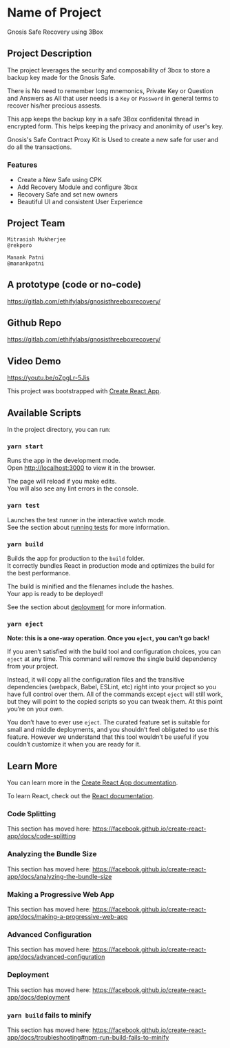 # Name of Project
Gnosis Safe Recovery using 3Box

## Project Description

The project leverages the security and composability of 3box to store a backup key made for the Gnosis Safe. 

There is No need to remember long mnemonics, Private Key or Question and Answers as All that user needs is a `Key` or `Password` in general terms to recover his/her precious assests. 

This app keeps the backup key in a safe 3Box confidenital thread in encrypted form. This helps keeping the privacy and anonimity of user's key. 

Gnosis's Safe Contract Proxy Kit is Used to create a new safe for user and do all the transactions.

### Features 

- Create a New Safe using CPK
- Add Recovery Module and configure 3box
- Recovery Safe and set new owners
- Beautiful UI and consistent User Experience

## Project Team
    
```
Mitrasish Mukherjee
@rekpero
```
```
Manank Patni
@manankpatni
```

## A prototype (code or no-code)
https://gitlab.com/ethifylabs/gnosisthreeboxrecovery/
## Github Repo
https://gitlab.com/ethifylabs/gnosisthreeboxrecovery/
## Video Demo
https://youtu.be/oZpgLr-5Jis

This project was bootstrapped with [Create React App](https://github.com/facebook/create-react-app).

## Available Scripts

In the project directory, you can run:

### `yarn start`

Runs the app in the development mode.<br />
Open [http://localhost:3000](http://localhost:3000) to view it in the browser.

The page will reload if you make edits.<br />
You will also see any lint errors in the console.

### `yarn test`

Launches the test runner in the interactive watch mode.<br />
See the section about [running tests](https://facebook.github.io/create-react-app/docs/running-tests) for more information.

### `yarn build`

Builds the app for production to the `build` folder.<br />
It correctly bundles React in production mode and optimizes the build for the best performance.

The build is minified and the filenames include the hashes.<br />
Your app is ready to be deployed!

See the section about [deployment](https://facebook.github.io/create-react-app/docs/deployment) for more information.

### `yarn eject`

**Note: this is a one-way operation. Once you `eject`, you can’t go back!**

If you aren’t satisfied with the build tool and configuration choices, you can `eject` at any time. This command will remove the single build dependency from your project.

Instead, it will copy all the configuration files and the transitive dependencies (webpack, Babel, ESLint, etc) right into your project so you have full control over them. All of the commands except `eject` will still work, but they will point to the copied scripts so you can tweak them. At this point you’re on your own.

You don’t have to ever use `eject`. The curated feature set is suitable for small and middle deployments, and you shouldn’t feel obligated to use this feature. However we understand that this tool wouldn’t be useful if you couldn’t customize it when you are ready for it.

## Learn More

You can learn more in the [Create React App documentation](https://facebook.github.io/create-react-app/docs/getting-started).

To learn React, check out the [React documentation](https://reactjs.org/).

### Code Splitting

This section has moved here: https://facebook.github.io/create-react-app/docs/code-splitting

### Analyzing the Bundle Size

This section has moved here: https://facebook.github.io/create-react-app/docs/analyzing-the-bundle-size

### Making a Progressive Web App

This section has moved here: https://facebook.github.io/create-react-app/docs/making-a-progressive-web-app

### Advanced Configuration

This section has moved here: https://facebook.github.io/create-react-app/docs/advanced-configuration

### Deployment

This section has moved here: https://facebook.github.io/create-react-app/docs/deployment

### `yarn build` fails to minify

This section has moved here: https://facebook.github.io/create-react-app/docs/troubleshooting#npm-run-build-fails-to-minify
